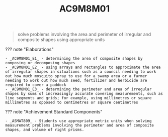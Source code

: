 ﻿---
backlinks:
- title: Learning Areas
  url: /memex/sense/Teaching/Curriculum/v9/v9-learning-areas.html
tags: australian-curriculum
title: AC9M8M01
type: note
---
> solve problems involving the area and perimeter of irregular and composite shapes using appropriate units

??? note "Elaborations"

	- _AC9M8M01_E1_ - determining the area of composite shapes by composing or decomposing shapes
	- _AC9M8M01_E2_ - using arrays and rectangles to approximate the area of irregular shapes in situations such as a council needing to work out how much mosquito spray to use for a swamp area or a farmer needing to work out how much seed, fertilizer and herbicide are required to cover a paddock
	- _AC9M8M01_E3_ - determining the perimeter and area of irregular shapes by sums of increasingly accurate covering measurements, such as line segments and grids; for example, using millimetres or square millimetres as opposed to centimetres or square centimetres
??? note "Achievement Standard Components"

	- _ASMAT809_ - Students use appropriate metric units when solving measurement problems involving the perimeter and area of composite shapes, and volume of right prisms.